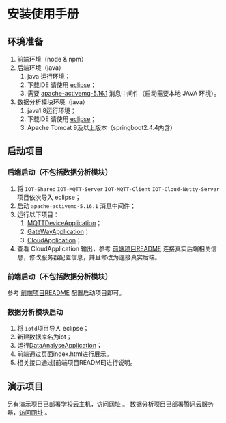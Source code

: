 # 安装使用手册

## 环境准备

1. 前端环境（node & npm）
2. 后端环境（java）
   1. java 运行环境；
   2. 下载IDE 请使用 [eclipse](https://www.eclipse.org/downloads/)；
   3. 需要 [apache-activemq-5.16.1](https://activemq.apache.org/) 消息中间件（启动需要本地 JAVA 环境）。
3. 数据分析模块环境（java）
   1. java1.8运行环境；
   2. 下载IDE 请使用 [eclipse](https://www.eclipse.org/downloads/)；
   3. Apache Tomcat 9及以上版本（springboot2.4.4内含）

## 启动项目

### 后端启动（不包括数据分析模块）

1. 将 `IOT-Shared` `IOT-MQTT-Server` `IOT-MQTT-Client` `IOT-Cloud-Netty-Server`项目依次导入 eclipse；
2. 启动 `apache-activemq-5.16.1` 消息中间件；
3. 运行以下项目：
   1. [MQTTDeviceApplication](./IOT-MQTT-Client/src/main/java/cn/edu/nju/software/iot/MQTTDeviceApplication.java)；
   2. [GateWayApplication](./IOT-MQTT-Server/src/main/java/cn/edu/nju/software/iot)；
   3. [CloudApplication](./IOT-Cloud-Netty-Server/src/main/java/cn/edu/nju/software/iot)；
4. 查看 CloudApplication 输出，参考 [前端项目README](./IOT-frontend/README.md) 连接真实后端相关信息，修改服务器配置信息，并且修改为连接真实后端。

### 前端启动（不包括数据分析模块）

参考 [前端项目README](./IOT-frontend/README.md) 配置启动项目即可。

### 数据分析模块启动

1. 将 `iotd`项目导入 eclipse；
2. 新建数据库名为iot；
3. 运行[DataAnalyseApplication](./iotd/src/main/java/IOT/Cloud/DataAnalyse/DataAnalyseApplication.java)；
4. 前端通过页面index.html进行展示。
5. 相关接口通过[前端项目README]进行说明。
## 演示项目

另有演示项目已部署学校云主机，[访问网址](http://172.19.241.168:8080/) 。
数据分析项目已部署腾讯云服务器，[访问网址](http://123.206.230.74:8080/iotd/index) 。


